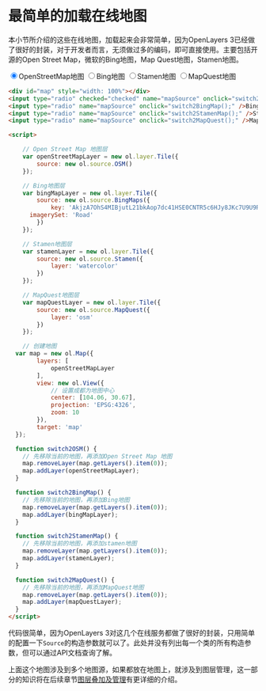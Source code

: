 # 最简单的加载在线地图

本小节所介绍的这些在线地图，加载起来会非常简单，因为OpenLayers 3已经做了很好的封装，对于开发者而言，无须做过多的编码，即可直接使用。主要包括开源的Open Street Map，微软的Bing地图，Map Quest地图，Stamen地图。 

<head>                  
	<link href="../src/ol3.13.1/ol.css" rel="stylesheet" type="text/css" />
	<script type="text/javascript" src="../src/ol3.13.1/ol.js" charset="utf-8"></script>
</head>
<div id="map" style="width: 100%"></div>
<input type="radio" checked="checked" name="mapSource" onclick="switch2OSM();" />OpenStreetMap地图
<input type="radio" name="mapSource" onclick="switch2BingMap();" />Bing地图
<input type="radio" name="mapSource" onclick="switch2StamenMap();" />Stamen地图
<input type="radio" name="mapSource" onclick="switch2MapQuest();" />MapQuest地图

<script>

	// Open Street Map 地图层
	var openStreetMapLayer = new ol.layer.Tile({
		source: new ol.source.OSM()
	});

	// Bing地图层
	var bingMapLayer = new ol.layer.Tile({
		source: new ol.source.BingMaps({
			key: 'AkjzA7OhS4MIBjutL21bkAop7dc41HSE0CNTR5c6HJy8JKc7U9U9RveWJrylD3XJ',
      imagerySet: 'Road'
		})
	});

	// Stamen地图层
	var stamenLayer = new ol.layer.Tile({
		source: new ol.source.Stamen({
			layer: 'watercolor'
		})
	});

	// MapQuest地图层
	var mapQuestLayer = new ol.layer.Tile({
		source: new ol.source.MapQuest({
			layer: 'osm'
		})
	});

	// 创建地图
  var map = new ol.Map({
		layers: [
			openStreetMapLayer
		],
		view: new ol.View({
			// 设置成都为地图中心
			center: [104.06, 30.67],
			projection: 'EPSG:4326',
			zoom: 10
		}),
		target: 'map'
  });

  function switch2OSM() {
  	// 先移除当前的地图，再添加Open Street Map 地图
  	map.removeLayer(map.getLayers().item(0));
  	map.addLayer(openStreetMapLayer);
  }

  function switch2BingMap() {
  	// 先移除当前的地图，再添加Bing地图
  	map.removeLayer(map.getLayers().item(0));
  	map.addLayer(bingMapLayer);
  }

  function switch2StamenMap() {
  	// 先移除当前的地图，再添加stamen地图
  	map.removeLayer(map.getLayers().item(0));
  	map.addLayer(stamenLayer);
  }

  function switch2MapQuest() {
  	// 先移除当前的地图，再添加MapQuest地图
  	map.removeLayer(map.getLayers().item(0));
  	map.addLayer(mapQuestLayer);
  }
</script>

```html
<div id="map" style="width: 100%"></div>
<input type="radio" checked="checked" name="mapSource" onclick="switch2OSM();" />OpenStreetMap地图
<input type="radio" name="mapSource" onclick="switch2BingMap();" />Bing地图
<input type="radio" name="mapSource" onclick="switch2StamenMap();" />Stamen地图
<input type="radio" name="mapSource" onclick="switch2MapQuest();" />MapQuest地图

<script>

	// Open Street Map 地图层
	var openStreetMapLayer = new ol.layer.Tile({
		source: new ol.source.OSM()
	});

	// Bing地图层
	var bingMapLayer = new ol.layer.Tile({
		source: new ol.source.BingMaps({
			key: 'AkjzA7OhS4MIBjutL21bkAop7dc41HSE0CNTR5c6HJy8JKc7U9U9RveWJrylD3XJ',
      imagerySet: 'Road'
		})
	});

	// Stamen地图层
	var stamenLayer = new ol.layer.Tile({
		source: new ol.source.Stamen({
			layer: 'watercolor'
		})
	});

	// MapQuest地图层
	var mapQuestLayer = new ol.layer.Tile({
		source: new ol.source.MapQuest({
			layer: 'osm'
		})
	});

	// 创建地图
  var map = new ol.Map({
		layers: [
			openStreetMapLayer
		],
		view: new ol.View({
			// 设置成都为地图中心
			center: [104.06, 30.67],
			projection: 'EPSG:4326',
			zoom: 10
		}),
		target: 'map'
  });

  function switch2OSM() {
  	// 先移除当前的地图，再添加Open Street Map 地图
  	map.removeLayer(map.getLayers().item(0));
  	map.addLayer(openStreetMapLayer);
  }

  function switch2BingMap() {
  	// 先移除当前的地图，再添加Bing地图
  	map.removeLayer(map.getLayers().item(0));
  	map.addLayer(bingMapLayer);
  }

  function switch2StamenMap() {
  	// 先移除当前的地图，再添加stamen地图
  	map.removeLayer(map.getLayers().item(0));
  	map.addLayer(stamenLayer);
  }

  function switch2MapQuest() {
  	// 先移除当前的地图，再添加MapQuest地图
  	map.removeLayer(map.getLayers().item(0));
  	map.addLayer(mapQuestLayer);
  }
</script>
```

代码很简单，因为OpenLayers 3对这几个在线服务都做了很好的封装，只用简单的配置一下`Source`的构造参数就可以了。此处并没有列出每一个类的所有构造参数，但可以通过API文档查询了解。

上面这个地图涉及到多个地图源，如果都放在地图上，就涉及到图层管理，这一部分的知识将在后续章节[图层叠加及管理](05-11.md)有更详细的介绍。